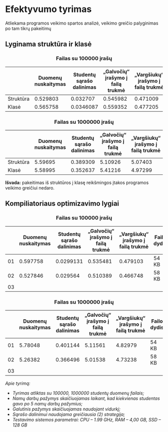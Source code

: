 # Efektyvumo tyrimas
 Atliekama programos veikimo spartos analizė, veikimo greičio palyginimas po tam tikrų pakeitimų
## Lyginama struktūra ir klasė
### <p align="center"> Failas su 100000 įrašų <p>
|              |Duomenų nuskaitymas| Studentų sąrašo dalinimas| „Galvočių“ įrašymo į failą trukmė | „Vargšiukų“ įrašymo į failą trukmė|
|--------------|-------------------|--------------------------|-----------------------------------|-----------------------------------|
|Struktūra| 0.529803|0.032707 |0.545982 |0.471009 |
|Klasė| 0.565758|0.0346087 |0.559352 |0.477205 |

### <p align="center"> Failas su 1000000 įrašų
|              |Duomenų nuskaitymas| Studentų sąrašo dalinimas| „Galvočių“ įrašymo į failą trukmė | „Vargšiukų“ įrašymo į failą trukmė|
|--------------|-------------------|--------------------------|-----------------------------------|-----------------------------------|
|Struktūra|5.59695 |0.389309 | 5.10926|5.07403 |
|Klasė| 5.58995| 0.352637|5.41216 |4.97299 |

**Išvada:** pakeitimas iš struktūros į klasę reikšmingos įtakos programos veikimo greičiui nedaro.

## Kompiliatoriaus optimizavimo lygiai
### <p align="center">Failas su 100000 įrašų
|              |Duomenų nuskaitymas| Studentų sąrašo dalinimas| „Galvočių“ įrašymo į failą trukmė | „Vargšiukų“ įrašymo į failą trukmė| Failo dydis |
|--------------|-------------------|--------------------------|-----------------------------------|-----------------------------------|-------------|
|01|0.597758 | 0.0299131| 0.535481| 0.479103|54 KB |
|02|0.527846 | 0.029564|0.510389 | 0.466748|58 KB |
|03| | | | |

### <p align="center"> Failas su 1000000 įrašų
|              |Duomenų nuskaitymas| Studentų sąrašo dalinimas| „Galvočių“ įrašymo į failą trukmė | „Vargšiukų“ įrašymo į failą trukmė| Failo dydis |
|--------------|-------------------|--------------------------|-----------------------------------|-----------------------------------|-------------|
|01|5.78048 |0.401144 |5.11561 |4.82979 | 54 KB|
|02|5.26382 | 0.366496| 5.01538| 4.73238| 58 KB|
|03| | | | |

*Apie tyrimą:*
*  *Tyrimas atliktas su 100000, 1000000 studentų duomenų failais;*
*  *Namų darbų pažymys skaičiuojamas laikant, kad kiekvienas studentas gavo po 5 namų darbų pažymius;*
*  *Galutinis pažymys skaičiuojamas naudojant vidurkį;*
*  *Sąrašo dalinimui naudojama greičiausia (2) strategija;*
*  *Testavimo sistemos parametrai: CPU – 1.99 GHz, RAM – 4,00 GB, SSD – 128 GB*
